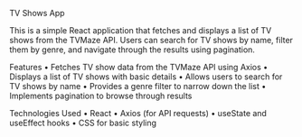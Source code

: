 TV Shows App

This is a simple React application that fetches and displays a list of TV shows from the TVMaze API. Users can search for TV shows by name, filter them by genre, and navigate through the results using pagination.

Features
	•	Fetches TV show data from the TVMaze API using Axios
	•	Displays a list of TV shows with basic details
	•	Allows users to search for TV shows by name
	•	Provides a genre filter to narrow down the list
	•	Implements pagination to browse through results

Technologies Used
	•	React
	•	Axios (for API requests)
	•	useState and useEffect hooks
	•	CSS for basic styling
